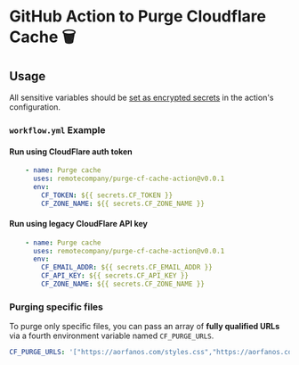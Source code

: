 # GitHub Action to Purge Cloudflare Cache  🗑️ 


## Usage

All sensitive variables should be [set as encrypted secrets](https://help.github.com/en/articles/virtual-environments-for-github-actions#creating-and-using-secrets-encrypted-variables) in the action's configuration.

### `workflow.yml` Example

#### Run using CloudFlare auth token
```yaml
    - name: Purge cache
      uses: remotecompany/purge-cf-cache-action@v0.0.1
      env:
        CF_TOKEN: ${{ secrets.CF_TOKEN }}
        CF_ZONE_NAME: ${{ secrets.CF_ZONE_NAME }}
```

#### Run using legacy CloudFlare API key
```yaml
    - name: Purge cache
      uses: remotecompany/purge-cf-cache-action@v0.0.1
      env:
        CF_EMAIL_ADDR: ${{ secrets.CF_EMAIL_ADDR }}
        CF_API_KEY: ${{ secrets.CF_API_KEY }}
        CF_ZONE_NAME: ${{ secrets.CF_ZONE_NAME }}
```


### Purging specific files

To purge only specific files, you can pass an array of **fully qualified URLs** via a fourth environment variable named `CF_PURGE_URLS`.

```yaml
CF_PURGE_URLS: '["https://aorfanos.com/styles.css","https://aorfanos.com/style.css"]'
```
